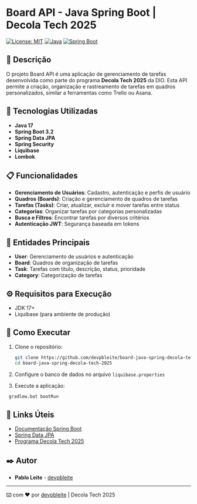 # Board API - Java Spring Boot | Decola Tech 2025

[![License: MIT](https://img.shields.io/badge/License-MIT-yellow.svg)](https://opensource.org/licenses/MIT)
[![Java](https://img.shields.io/badge/Java-17-orange)](https://www.oracle.com/java/technologies/javase/jdk17-archive-downloads.html)
[![Spring Boot](https://img.shields.io/badge/Spring%20Boot-3.2-brightgreen)](https://spring.io/projects/spring-boot)

## 📝 Descrição

O projeto Board API é uma aplicação de gerenciamento de tarefas desenvolvida como parte do programa **Decola Tech 2025** da DIO. Esta API permite a criação, organização e rastreamento de tarefas em quadros personalizados, similar a ferramentas como Trello ou Asana.

## 🔧 Tecnologias Utilizadas

- **Java 17**
- **Spring Boot 3.2**
- **Spring Data JPA**
- **Spring Security**
- **Liquibase**
- **Lombok**

## 📋 Funcionalidades

- **Gerenciamento de Usuários**: Cadastro, autenticação e perfis de usuário
- **Quadros (Boards)**: Criação e gerenciamento de quadros de tarefas
- **Tarefas (Tasks)**: Criar, atualizar, excluir e mover tarefas entre status
- **Categorias**: Organizar tarefas por categorias personalizadas
- **Busca e Filtros**: Encontrar tarefas por diversos critérios
- **Autenticação JWT**: Segurança baseada em tokens

## 🔑 Entidades Principais

- **User**: Gerenciamento de usuários e autenticação
- **Board**: Quadros de organização de tarefas
- **Task**: Tarefas com título, descrição, status, prioridade
- **Category**: Categorização de tarefas

## ⚙️ Requisitos para Execução

- JDK 17+
- Liquibase (para ambiente de produção)

## 🚀 Como Executar

1. Clone o repositório:
   ```bash
   git clone https://github.com/devpbleite/board-java-spring-decola-tech-2025.git
   cd board-java-spring-decola-tech-2025
   ```

2. Configure o banco de dados no arquivo `liquibase.properties`

3. Execute a aplicação:
 ```bash
  gradlew.bat bootRun
   ```


## 🔗 Links Úteis

- [Documentação Spring Boot](https://docs.spring.io/spring-boot/docs/current/reference/html/)
- [Spring Data JPA](https://docs.spring.io/spring-data/jpa/docs/current/reference/html/)
- [Programa Decola Tech 2025](https://www.dio.me/bootcamp/decola-tech-2025)

## ✒️ Autor

- **Pablo Leite** - [devpbleite](https://github.com/devpbleite)

---

⌨️ com ❤️ por [devpbleite](https://github.com/devpbleite) | Decola Tech 2025
